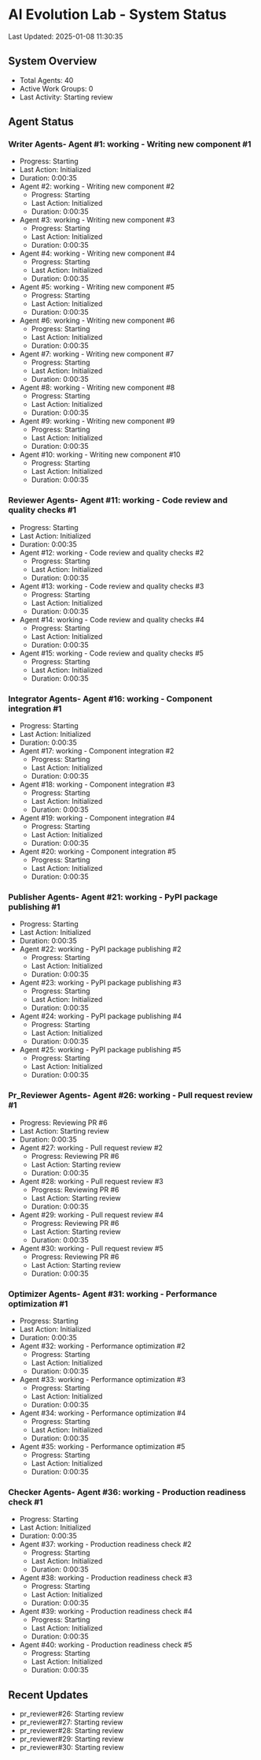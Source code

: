 # AI Evolution Lab - System Status
Last Updated: 2025-01-08 11:30:35

## System Overview
- Total Agents: 40
- Active Work Groups: 0
- Last Activity: Starting review

## Agent Status

### Writer Agents- Agent #1: working - Writing new component #1
  - Progress: Starting
  - Last Action: Initialized
  - Duration: 0:00:35
- Agent #2: working - Writing new component #2
  - Progress: Starting
  - Last Action: Initialized
  - Duration: 0:00:35
- Agent #3: working - Writing new component #3
  - Progress: Starting
  - Last Action: Initialized
  - Duration: 0:00:35
- Agent #4: working - Writing new component #4
  - Progress: Starting
  - Last Action: Initialized
  - Duration: 0:00:35
- Agent #5: working - Writing new component #5
  - Progress: Starting
  - Last Action: Initialized
  - Duration: 0:00:35
- Agent #6: working - Writing new component #6
  - Progress: Starting
  - Last Action: Initialized
  - Duration: 0:00:35
- Agent #7: working - Writing new component #7
  - Progress: Starting
  - Last Action: Initialized
  - Duration: 0:00:35
- Agent #8: working - Writing new component #8
  - Progress: Starting
  - Last Action: Initialized
  - Duration: 0:00:35
- Agent #9: working - Writing new component #9
  - Progress: Starting
  - Last Action: Initialized
  - Duration: 0:00:35
- Agent #10: working - Writing new component #10
  - Progress: Starting
  - Last Action: Initialized
  - Duration: 0:00:35

### Reviewer Agents- Agent #11: working - Code review and quality checks #1
  - Progress: Starting
  - Last Action: Initialized
  - Duration: 0:00:35
- Agent #12: working - Code review and quality checks #2
  - Progress: Starting
  - Last Action: Initialized
  - Duration: 0:00:35
- Agent #13: working - Code review and quality checks #3
  - Progress: Starting
  - Last Action: Initialized
  - Duration: 0:00:35
- Agent #14: working - Code review and quality checks #4
  - Progress: Starting
  - Last Action: Initialized
  - Duration: 0:00:35
- Agent #15: working - Code review and quality checks #5
  - Progress: Starting
  - Last Action: Initialized
  - Duration: 0:00:35

### Integrator Agents- Agent #16: working - Component integration #1
  - Progress: Starting
  - Last Action: Initialized
  - Duration: 0:00:35
- Agent #17: working - Component integration #2
  - Progress: Starting
  - Last Action: Initialized
  - Duration: 0:00:35
- Agent #18: working - Component integration #3
  - Progress: Starting
  - Last Action: Initialized
  - Duration: 0:00:35
- Agent #19: working - Component integration #4
  - Progress: Starting
  - Last Action: Initialized
  - Duration: 0:00:35
- Agent #20: working - Component integration #5
  - Progress: Starting
  - Last Action: Initialized
  - Duration: 0:00:35

### Publisher Agents- Agent #21: working - PyPI package publishing #1
  - Progress: Starting
  - Last Action: Initialized
  - Duration: 0:00:35
- Agent #22: working - PyPI package publishing #2
  - Progress: Starting
  - Last Action: Initialized
  - Duration: 0:00:35
- Agent #23: working - PyPI package publishing #3
  - Progress: Starting
  - Last Action: Initialized
  - Duration: 0:00:35
- Agent #24: working - PyPI package publishing #4
  - Progress: Starting
  - Last Action: Initialized
  - Duration: 0:00:35
- Agent #25: working - PyPI package publishing #5
  - Progress: Starting
  - Last Action: Initialized
  - Duration: 0:00:35

### Pr_Reviewer Agents- Agent #26: working - Pull request review #1
  - Progress: Reviewing PR #6
  - Last Action: Starting review
  - Duration: 0:00:35
- Agent #27: working - Pull request review #2
  - Progress: Reviewing PR #6
  - Last Action: Starting review
  - Duration: 0:00:35
- Agent #28: working - Pull request review #3
  - Progress: Reviewing PR #6
  - Last Action: Starting review
  - Duration: 0:00:35
- Agent #29: working - Pull request review #4
  - Progress: Reviewing PR #6
  - Last Action: Starting review
  - Duration: 0:00:35
- Agent #30: working - Pull request review #5
  - Progress: Reviewing PR #6
  - Last Action: Starting review
  - Duration: 0:00:35

### Optimizer Agents- Agent #31: working - Performance optimization #1
  - Progress: Starting
  - Last Action: Initialized
  - Duration: 0:00:35
- Agent #32: working - Performance optimization #2
  - Progress: Starting
  - Last Action: Initialized
  - Duration: 0:00:35
- Agent #33: working - Performance optimization #3
  - Progress: Starting
  - Last Action: Initialized
  - Duration: 0:00:35
- Agent #34: working - Performance optimization #4
  - Progress: Starting
  - Last Action: Initialized
  - Duration: 0:00:35
- Agent #35: working - Performance optimization #5
  - Progress: Starting
  - Last Action: Initialized
  - Duration: 0:00:35

### Checker Agents- Agent #36: working - Production readiness check #1
  - Progress: Starting
  - Last Action: Initialized
  - Duration: 0:00:35
- Agent #37: working - Production readiness check #2
  - Progress: Starting
  - Last Action: Initialized
  - Duration: 0:00:35
- Agent #38: working - Production readiness check #3
  - Progress: Starting
  - Last Action: Initialized
  - Duration: 0:00:35
- Agent #39: working - Production readiness check #4
  - Progress: Starting
  - Last Action: Initialized
  - Duration: 0:00:35
- Agent #40: working - Production readiness check #5
  - Progress: Starting
  - Last Action: Initialized
  - Duration: 0:00:35


## Recent Updates
- pr_reviewer#26: Starting review
- pr_reviewer#27: Starting review
- pr_reviewer#28: Starting review
- pr_reviewer#29: Starting review
- pr_reviewer#30: Starting review
